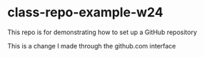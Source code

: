 # class-repo-example-w24
This repo is for demonstrating how to set up a GitHub repository

This is a change I made through the github.com interface
